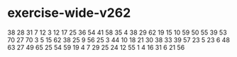 # exercise-wide-v262
38
28
31
7
12
3
12
17
25
36
54
41
58
35
4
38
29
62
19
15
10
59
50
55
39
53
70
27
70
3
5
15
62
38
25
9
56
25
3
44
10
18
21
30
38
33
39
57
23
5
23
6
48
63
27
49
65
25
54
59
19
4
7
29
25
24
12
55
1
4
16
31
6
21
56
